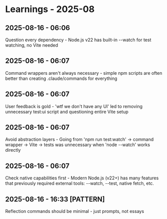 # Learnings - 2025-08

## 2025-08-16 - 06:06
Question every dependency - Node.js v22 has built-in --watch for test watching, no Vite needed

## 2025-08-16 - 06:07
Command wrappers aren't always necessary - simple npm scripts are often better than creating .claude/commands for everything

## 2025-08-16 - 06:07
User feedback is gold - 'wtf we don't have any UI' led to removing unnecessary test:ui script and questioning entire Vite setup

## 2025-08-16 - 06:07
Avoid abstraction layers - Going from 'npm run test:watch' → command wrapper → Vite → tests was unnecessary when 'node --watch' works directly

## 2025-08-16 - 06:07
Check native capabilities first - Modern Node.js (v22+) has many features that previously required external tools: --watch, --test, native fetch, etc.

## 2025-08-16 - 16:33 [PATTERN]
Reflection commands should be minimal - just prompts, not essays

